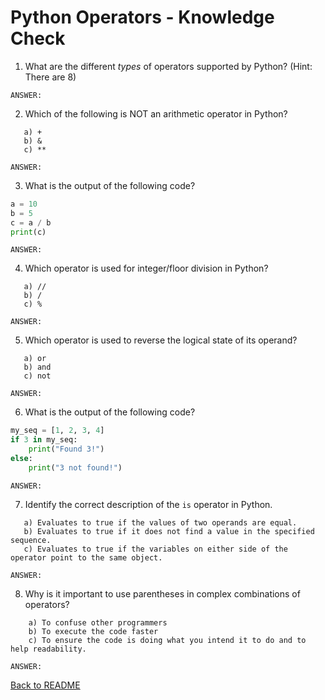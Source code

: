 # Python Operators - Knowledge Check


1. What are the different *types* of operators supported by Python? (Hint: There are 8)
```
ANSWER: 

```

2. Which of the following is NOT an arithmetic operator in Python?
```
   a) +
   b) &
   c) **
```
```
ANSWER: 

```

3. What is the output of the following code?
```python
a = 10
b = 5
c = a / b
print(c)
```
```
ANSWER: 

```

4. Which operator is used for integer/floor division in Python?
```
   a) //
   b) /
   c) %
```
```
ANSWER: 

```

5. Which operator is used to reverse the logical state of its operand?
```
   a) or
   b) and
   c) not
```
```
ANSWER: 

```

6. What is the output of the following code?
```python
my_seq = [1, 2, 3, 4]
if 3 in my_seq:
    print("Found 3!")
else:
    print("3 not found!")
```
```
ANSWER: 
```


7. Identify the correct description of the `is` operator in Python.
```
   a) Evaluates to true if the values of two operands are equal.
   b) Evaluates to true if it does not find a value in the specified sequence.
   c) Evaluates to true if the variables on either side of the operator point to the same object.
```
```
ANSWER: 

```

8. Why is it important to use parentheses in complex combinations of operators?
```
    a) To confuse other programmers
    b) To execute the code faster
    c) To ensure the code is doing what you intend it to do and to help readability.
```
```
ANSWER: 

```

[Back to README](README.md)
